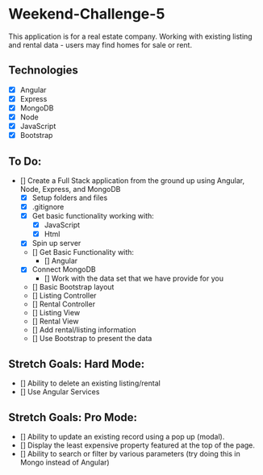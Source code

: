 # Weekend-Challenge-5

This application is for a real estate company.  Working with existing listing and rental data - users may find homes for sale or rent.  

## Technologies 

- [x] Angular
- [x] Express
- [x] MongoDB
- [x] Node
- [x] JavaScript
- [x] Bootstrap

## To Do:

- [] Create a Full Stack application from the ground up using Angular, Node,      Express, and MongoDB
    - [X] Setup folders and files
    - [x] .gitignore
    - [x] Get basic functionality working with:
        - [x] JavaScript
        - [x] Html
    - [x] Spin up server
    - [] Get Basic Functionality with:
        - [] Angular
    - [x] Connect MongoDB
        - [] Work with the data set that we have provide for you
    - [] Basic Bootstrap layout
    - [] Listing Controller
    - [] Rental Controller
    - [] Listing View
    - [] Rental View
    - [] Add rental/listing information
    - [] Use Bootstrap to present the data

## Stretch Goals:  Hard Mode:

- [] Ability to delete an existing listing/rental
- [] Use Angular Services

## Stretch Goals: Pro Mode:

- [] Ability to update an existing record using a pop up (modal).
- [] Display the least expensive property featured at the top of the page.
- [] Ability to search or filter by various parameters (try doing this in         Mongo instead of Angular)